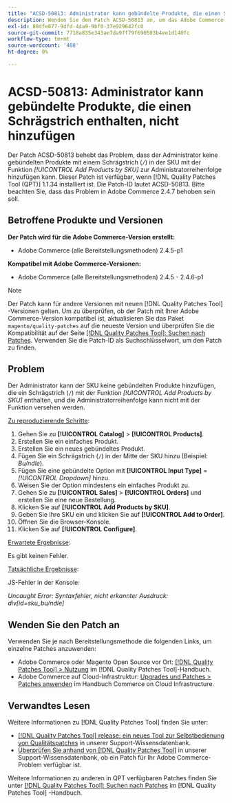 ```yaml
---
title: "ACSD-50813: Administrator kann gebündelte Produkte, die einen Schrägstrich enthalten, nicht hinzufügen."
description: Wenden Sie den Patch ACSD-50813 an, um das Adobe Commerce-Leistungsproblem zu beheben, bei dem der Administrator keine gebündelten Produkte mit einem Schrägstrich ("/") in der SKU hinzufügen kann, wobei die Funktion *Produkte nach SKU hinzufügen* der Administratorreihenfolge hinzugefügt wird.
exl-id: 80dfe877-9dfd-44a9-9bf0-37e929642fc0
source-git-commit: 7718a835e343ae7da9ff79f690503b4ee1d140fc
workflow-type: tm+mt
source-wordcount: '408'
ht-degree: 0%

---
```


# ACSD-50813: Administrator kann gebündelte Produkte, die einen Schrägstrich enthalten, nicht hinzufügen

Der Patch ACSD-50813 behebt das Problem, dass der Administrator keine gebündelten Produkte mit einem Schrägstrich (`/`) in der SKU mit der Funktion *[!UICONTROL Add Products by SKU]* zur Administratorreihenfolge hinzufügen kann. Dieser Patch ist verfügbar, wenn [!DNL Quality Patches Tool (QPT)] 1.1.34 installiert ist. Die Patch-ID lautet ACSD-50813. Bitte beachten Sie, dass das Problem in Adobe Commerce 2.4.7 behoben sein soll.

## Betroffene Produkte und Versionen

**Der Patch wird für die Adobe Commerce-Version erstellt:**

* Adobe Commerce (alle Bereitstellungsmethoden) 2.4.5-p1

**Kompatibel mit Adobe Commerce-Versionen:**

* Adobe Commerce (alle Bereitstellungsmethoden) 2.4.5 - 2.4.6-p1

>[!NOTE]
>
>Der Patch kann für andere Versionen mit neuen [!DNL Quality Patches Tool] -Versionen gelten. Um zu überprüfen, ob der Patch mit Ihrer Adobe Commerce-Version kompatibel ist, aktualisieren Sie das Paket `magento/quality-patches` auf die neueste Version und überprüfen Sie die Kompatibilität auf der Seite [[!DNL Quality Patches Tool]: Suchen nach Patches](https://experienceleague.adobe.com/tools/commerce-quality-patches/index.html). Verwenden Sie die Patch-ID als Suchschlüsselwort, um den Patch zu finden.

## Problem

Der Administrator kann der SKU keine gebündelten Produkte hinzufügen, die ein Schrägstrich (`/`) mit der Funktion *[!UICONTROL Add Products by SKU]* enthalten, und die Administratorreihenfolge kann nicht mit der Funktion versehen werden.

<u>Zu reproduzierende Schritte</u>:

1. Gehen Sie zu **[!UICONTROL Catalog]** > **[!UICONTROL Products]**.
1. Erstellen Sie ein einfaches Produkt.
1. Erstellen Sie ein neues gebündeltes Produkt.
1. Fügen Sie ein Schrägstrich (`/`) in der Mitte der SKU hinzu (Beispiel: *Bu/ndle*).
1. Fügen Sie eine gebündelte Option mit **[!UICONTROL Input Type]** = *[!UICONTROL Dropdown]* hinzu.
1. Weisen Sie der Option mindestens ein einfaches Produkt zu.
1. Gehen Sie zu **[!UICONTROL Sales]** > **[!UICONTROL Orders]** und erstellen Sie eine neue Bestellung.
1. Klicken Sie auf **[!UICONTROL Add Products by SKU]**.
1. Geben Sie Ihre SKU ein und klicken Sie auf **[!UICONTROL Add to Order]**.
1. Öffnen Sie die Browser-Konsole.
1. Klicken Sie auf **[!UICONTROL Configure]**.

<u>Erwartete Ergebnisse</u>:

Es gibt keinen Fehler.

<u>Tatsächliche Ergebnisse</u>:

JS-Fehler in der Konsole:

*Uncaught Error: Syntaxfehler, nicht erkannter Ausdruck: div[id=sku_bu/ndle]*

## Wenden Sie den Patch an

Verwenden Sie je nach Bereitstellungsmethode die folgenden Links, um einzelne Patches anzuwenden:

* Adobe Commerce oder Magento Open Source vor Ort: [[!DNL Quality Patches Tool] > Nutzung](https://experienceleague.adobe.com/docs/commerce-operations/tools/quality-patches-tool/usage.html) im [!DNL Quality Patches Tool]-Handbuch.
* Adobe Commerce auf Cloud-Infrastruktur: [Upgrades und Patches > Patches anwenden](https://experienceleague.adobe.com/docs/commerce-cloud-service/user-guide/develop/upgrade/apply-patches.html) im Handbuch Commerce on Cloud Infrastructure.

## Verwandtes Lesen

Weitere Informationen zu [!DNL Quality Patches Tool] finden Sie unter:

* [[!DNL Quality Patches Tool] release: ein neues Tool zur Selbstbedienung von Qualitätspatches](/help/announcements/adobe-commerce-announcements/magento-quality-patches-released-new-tool-to-self-serve-quality-patches.md) in unserer Support-Wissensdatenbank.
* [Überprüfen Sie anhand von  [!DNL Quality Patches Tool]](/help/support-tools/patches-available-in-qpt-tool/check-patch-for-magento-issue-with-magento-quality-patches.md) in unserer Support-Wissensdatenbank, ob ein Patch für Ihr Adobe Commerce-Problem verfügbar ist.

Weitere Informationen zu anderen in QPT verfügbaren Patches finden Sie unter [[!DNL Quality Patches Tool]: Suchen nach Patches](https://experienceleague.adobe.com/tools/commerce-quality-patches/index.html) im [!DNL Quality Patches Tool] -Handbuch.
